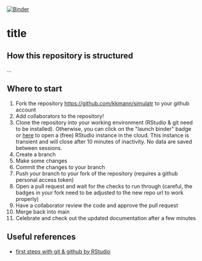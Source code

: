 [![Binder](https://mybinder.org/badge_logo.svg)](https://mybinder.org/v2/gh/kkmann/workshop-r-swe/HEAD?urlpath=rstudio)

# title


## How this repository is structured

...

## Where to start

1. Fork the repository https://github.com/kkmann/simulatr to your github account
2. Add collaborators to the repository!
2. Clone the repository into your working environment (RStudio & git need to be installed). Otherwise, you can click on the "launch binder" badge or [here](https://mybinder.org/v2/gh/kkmann/workshop-r-swe/HEAD?urlpath=rstudio) to open a (free) RStudio instance in the cloud. This instance is transient and will close after 10 minutes of inactivity. No data are saved between sessions.
3. Create a branch
4. Make some changes 
5. Commit the changes to your branch
6. Push your branch to your fork of the repository (requires a github personal access token)
8. Open a pull request and wait for the checks to run through (careful, the badges in your fork need to be adjusted to the new repo url to work properly)
9. Have a collaborator review the code and approve the pull request
10. Merge back into main
10. Celebrate and check out the updated documentation after a few minutes

## Useful references

* [first steps with git & github by RStudio](https://www.youtube.com/watch?v=jN6tvgt3GK8)
